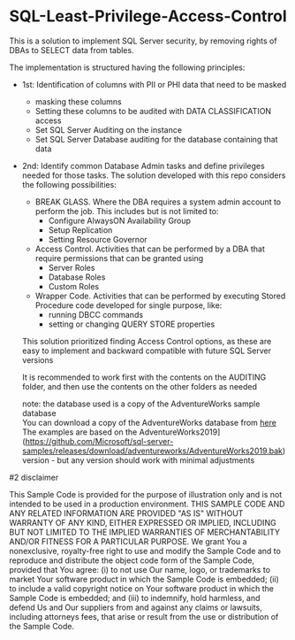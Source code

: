 # SQL-Least-Privilege-Access-Control

This is a solution to implement SQL Server security, by removing rights of DBAs to SELECT data from tables.<be>

The implementation is structured having the following principles:

- 1st: Identification of columns with PII or PHI data that need to be masked

  - masking these columns
  - Setting these columns to be audited with DATA CLASSIFICATION access
  - Set SQL Server Auditing on the instance
  - Set SQL Server Database auditing for the database containing that data

- 2nd: Identify common Database Admin tasks and define privileges needed for those tasks. The solution developed with this repo considers the following possibilities:
  - BREAK GLASS. Where the DBA requires a system admin account to perform the job. This includes but is not limited to:
    - Configure AlwaysON Availability Group
    - Setup Replication
    - Setting Resource Governor
  - Access Control. Activities that can be performed by a DBA that require permissions that can be granted using
    - Server Roles
    - Database Roles
    - Custom Roles
  - Wrapper Code. Activities that can be performed by executing Stored Procedure code developed for single purpose, like:
    - running DBCC commands
    - setting or changing QUERY STORE properties
  

  This solution prioritized finding Access Control options, as these are easy to implement and backward compatible with future SQL Server versions

  It is recommended to work first with the contents on the AUDITING folder, and then use the contents on the other folders as needed

  note: the database used is a copy of the AdventureWorks sample database<br>
  You can download a copy of the AdventureWorks database from [here](https://github.com/Microsoft/sql-server-samples/releases/download/adventureworks/AdventureWorks2019.bak)<br>
  The examples are based on the AdventureWorks2019](https://github.com/Microsoft/sql-server-samples/releases/download/adventureworks/AdventureWorks2019.bak) version - but any version should work with minimal adjustments<br>


#2 disclaimer

  This Sample Code is provided for the purpose of illustration only and is not intended
  to be used in a production environment.  THIS SAMPLE CODE AND ANY RELATED INFORMATION ARE
  PROVIDED "AS IS" WITHOUT WARRANTY OF ANY KIND, EITHER EXPRESSED OR IMPLIED, INCLUDING BUT
  NOT LIMITED TO THE IMPLIED WARRANTIES OF MERCHANTABILITY AND/OR FITNESS FOR A PARTICULAR
  PURPOSE.  We grant You a nonexclusive, royalty-free right to use and modify the Sample Code
  and to reproduce and distribute the object code form of the Sample Code, provided that You
  agree: 
    (i) to not use Our name, logo, or trademarks to market Your software product in which
    the Sample Code is embedded; 
    (ii) to include a valid copyright notice on Your software product in which the Sample 
    Code is embedded; 
    and (iii) to indemnify, hold harmless, and defend Us and Our suppliers from and against 
    any claims or lawsuits, including attorneys fees, that arise or result from the use or distribution 
    of the Sample Code.

